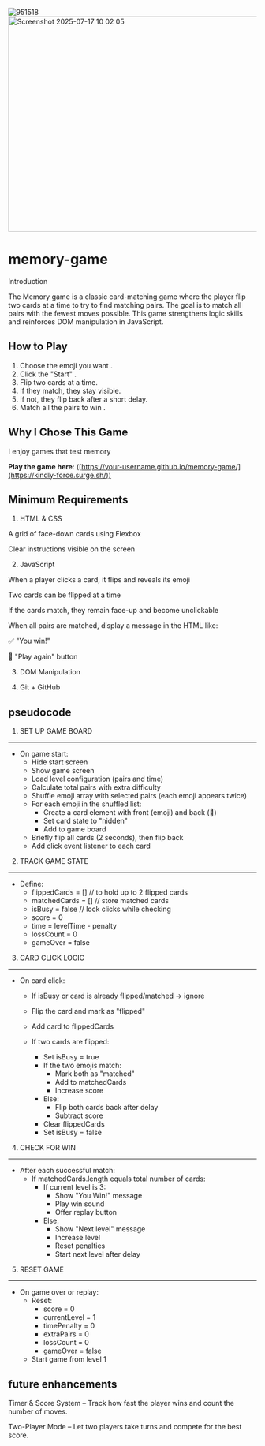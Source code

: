 ![951518](https://github.com/user-attachments/assets/f4691b4a-3d6e-4365-ac87-1fc293573292)
<img width="935" height="437" alt="Screenshot 2025-07-17 10 02 05" src="https://github.com/user-attachments/assets/429aee2a-d0a5-4c10-a985-8698419411c1" />

# memory-game
Introduction

The Memory game is a classic card-matching game where the player flip two cards at a time to try to find matching pairs. The goal is to match all pairs with the fewest moves possible. This game strengthens logic skills and reinforces DOM manipulation in JavaScript.
##  How to Play
1. Choose the emoji you want .
2.  Click the "Start" .
3. Flip two cards at a time.
4. If they match, they stay visible.
5. If not, they flip back after a short delay.
6. Match all the pairs to win .
   
 ##  Why I Chose This Game 
I enjoy games that test memory

 **Play the game here**: ([https://your-username.github.io/memory-game/](https://kindly-force.surge.sh/))  



##  Minimum Requirements
1. HTML & CSS

A grid of face-down cards using Flexbox

Clear instructions visible on the screen

2. JavaScript

When a player clicks a card, it flips and reveals its emoji

Two cards can be flipped at a time

If the cards match, they remain face-up and become unclickable

When all pairs are matched, display a message in the HTML like:

✅ "You win!"

🔄 "Play again" button

3. DOM Manipulation  

4. Git + GitHub
  
## pseudocode  


1. SET UP GAME BOARD
----------------------
- On game start:
  - Hide start screen
  - Show game screen
  - Load level configuration (pairs and time)
  - Calculate total pairs with extra difficulty
  - Shuffle emoji array with selected pairs (each emoji appears twice)
  - For each emoji in the shuffled list:
      - Create a card element with front (emoji) and back (🌟)
      - Set card state to "hidden"
      - Add to game board
  - Briefly flip all cards (2 seconds), then flip back
  - Add click event listener to each card


2. TRACK GAME STATE
----------------------
- Define:
  - flippedCards = []        // to hold up to 2 flipped cards
  - matchedCards = []        // store matched cards
  - isBusy = false           // lock clicks while checking
  - score = 0
  - time = levelTime - penalty
  - lossCount = 0
  - gameOver = false


3. CARD CLICK LOGIC
----------------------
- On card click:
  - If isBusy or card is already flipped/matched → ignore
  - Flip the card and mark as "flipped"
  - Add card to flippedCards

  - If two cards are flipped:
      - Set isBusy = true
      - If the two emojis match:
          - Mark both as "matched"
          - Add to matchedCards
          - Increase score
      - Else:
          - Flip both cards back after delay
          - Subtract score
      - Clear flippedCards
      - Set isBusy = false


4. CHECK FOR WIN
----------------------
- After each successful match:
  - If matchedCards.length equals total number of cards:
      - If current level is 3:
          - Show "You Win!" message
          - Play win sound
          - Offer replay button
      - Else:
          - Show "Next level" message
          - Increase level
          - Reset penalties
          - Start next level after delay


5. RESET GAME
----------------------
- On game over or replay:
  - Reset:
    - score = 0
    - currentLevel = 1
    - timePenalty = 0
    - extraPairs = 0
    - lossCount = 0
    - gameOver = false
  - Start game from level 1

 
## future enhancements
Timer & Score System – Track how fast the player wins and count the number of moves.

Two-Player Mode – Let two players take turns and compete for the best score.
